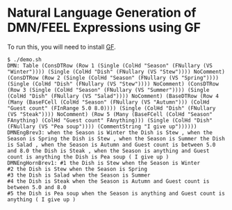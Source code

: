 # Natural Language Generation of DMN/FEEL Expressions using GF

To run this, you will need to install [GF](http://www.grammaticalframework.org/).

    $ ./demo.sh
    DMN: Table (ConsDTRow (Row 1 (Single (ColHd "Season" (FNullary (VS "Winter")))) (Single (ColHd "Dish" (FNullary (VS "Stew")))) NoComment) (ConsDTRow (Row 2 (Single (ColHd "Season" (FNullary (VS "Spring")))) (Single (ColHd "Dish" (FNullary (VS "Stew")))) NoComment) (ConsDTRow (Row 3 (Single (ColHd "Season" (FNullary (VS "Summer")))) (Single (ColHd "Dish" (FNullary (VS "Salad")))) NoComment) (BaseDTRow (Row 4 (Many (BaseFCell (ColHd "Season" (FNullary (VS "Autumn"))) (ColHd "Guest count" (FInRange 5.0 8.0)))) (Single (ColHd "Dish" (FNullary (VS "Steak")))) NoComment) (Row 5 (Many (BaseFCell (ColHd "Season" FAnything) (ColHd "Guest count" FAnything))) (Single (ColHd "Dish" (FNullary (VS "Pea soup")))) (CommentString "I give up"))))))
    DMNEngBrev3: when the Season is Winter the Dish is Stew , when the Season is Spring the Dish is Stew , when the Season is Summer the Dish is Salad , when the Season is Autumn and Guest count is between 5.0 and 8.0 the Dish is Steak , when the Season is anything and Guest count is anything the Dish is Pea soup ( I give up )
    DMNEngHornBrev1: #1 the Dish is Stew when the Season is Winter
    #2 the Dish is Stew when the Season is Spring
    #3 the Dish is Salad when the Season is Summer
    #4 the Dish is Steak when the Season is Autumn and Guest count is between 5.0 and 8.0
    #5 the Dish is Pea soup when the Season is anything and Guest count is anything ( I give up )
